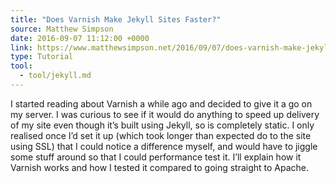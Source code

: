 ```yaml
---
title: "Does Varnish Make Jekyll Sites Faster?"
source: Matthew Simpson
date: 2016-09-07 11:12:00 +0000
link: https://www.matthewsimpson.net/2016/09/07/does-varnish-make-jekyll-faster/?
type: Tutorial
tool:
  - tool/jekyll.md
---
```

I started reading about Varnish a while ago and decided to give it a go on my server. I was curious to see if it would do anything to speed up delivery of my site even though it’s built using Jekyll, so is completely static. I only realised once I’d set it up (which took longer than expected do to the site using SSL) that I could notice a difference myself, and would have to jiggle some stuff around so that I could performance test it. I’ll explain how it Varnish works and how I tested it compared to going straight to Apache.





